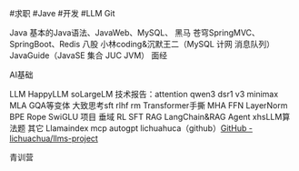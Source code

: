 #求职 #Jave #开发 #LLM 
Git

Java
基本的Java语法、JavaWeb、MySQL、 黑马 苍穹SpringMVC、SpringBoot、Redis
八股 小林coding&沉默王二（MySQL 计网 消息队列） JavaGuide（JavaSE 集合 JUC JVM）
面经

AI基础

LLM
HappyLLM soLargeLM
技术报告：attention qwen3 dsr1 v3 minimax MLA GQA等变体
大致思考sft rlhf rm
Transformer手撕 MHA FFN LayerNorm BPE Rope SwiGLU
项目 垂域 RL SFT RAG LangChain&RAG Agent
xhsLLM算法题
其它 Llamaindex mcp autogpt lichuahuca（github）[GitHub - lichuachua/llms-project](https://github.com/lichuachua/llms-project)

青训营



